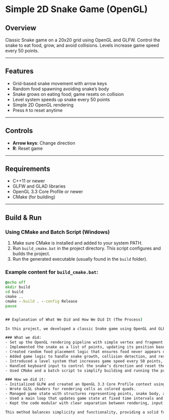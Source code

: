 # Simple 2D Snake Game (OpenGL)

## Overview
Classic Snake game on a 20x20 grid using OpenGL and GLFW. Control the snake to eat food, grow, and avoid collisions. Levels increase game speed every 50 points.

---

## Features
- Grid-based snake movement with arrow keys  
- Random food spawning avoiding snake’s body  
- Snake grows on eating food; game resets on collision  
- Level system speeds up snake every 50 points  
- Simple 2D OpenGL rendering  
- Press `R` to reset anytime

---

## Controls
- **Arrow keys**: Change direction  
- **R**: Reset game

---

## Requirements
- C++11 or newer  
- GLFW and GLAD libraries  
- OpenGL 3.3 Core Profile or newer  
- CMake (for building)

---

## Build & Run

### Using CMake and Batch Script (Windows)

1. Make sure CMake is installed and added to your system PATH.  
2. Run `build_cmake.bat` in the project directory. This script configures and builds the project.  
3. Run the generated executable (usually found in the `build` folder).

### Example content for `build_cmake.bat`:
```bat
@echo off
mkdir build
cd build
cmake ..
cmake --build . --config Release
pause


## Explanation of What We Did and How We Did It (The Process)

In this project, we developed a classic Snake game using OpenGL and GLFW to create a smooth 2D graphical experience on a fixed 20x20 grid.

### What we did:
- Set up the OpenGL rendering pipeline with simple vertex and fragment shaders to draw colored rectangles representing the grid, snake, and food.
- Implemented the snake as a list of points, updating its position based on user input and timed intervals.
- Created random food placement logic that ensures food never appears on the snake.
- Added game logic to handle snake growth, collision detection, and resetting the game on death.
- Introduced a level system that increases game speed every 50 points, making the game progressively harder.
- Handled keyboard input to control the snake’s direction and reset the game using GLFW callbacks.
- Used CMake and a batch script to simplify building and running the project on Windows.

### How we did it:
- Initialized GLFW and created an OpenGL 3.3 Core Profile context using GLAD for loading OpenGL functions.
- Wrote GLSL shaders for rendering cells as colored quads.
- Managed game state with structures representing points, snake body, and food items.
- Used a main loop that updates game state at fixed time intervals and renders the scene each frame.
- Kept the code modular with clear separation between rendering, input handling, and game logic for maintainability and clarity.

This method balances simplicity and functionality, providing a solid foundation for a graphical Snake game that is easy to understand and extend.
